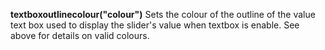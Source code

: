 <a name="textboxoutlinecolour"></a>**textboxoutlinecolour("colour")** Sets the colour of the outline of the value text box used to display the slider's value when textbox is enable. See above for details on valid colours.
